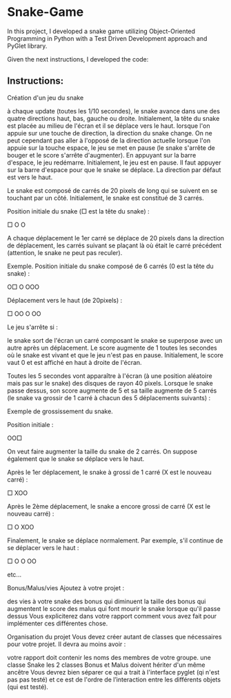 # Snake-Game
In this project, I developed a snake game utilizing Object-Oriented Programming in Python with a Test Driven Development approach and PyGlet library.

Given the next instructions, I developed the code:


## Instructions:

Création d'un jeu du snake

à chaque update (toutes les 1/10 secondes), le snake avance dans une des quatre directions haut, bas, gauche ou droite. Initialement, la tête du snake est placée au milieu de l'écran et il se déplace vers le haut.
lorsque l'on appuie sur une touche de direction, la direction du snake change. On ne peut cependant pas aller à l'opposé de la direction actuelle
lorsque l'on appuie sur la touche espace, le jeu se met en pause (le snake s'arrête de bouger et le score s'arrête d'augmenter). En appuyant sur la barre d'espace, le jeu redémarre.
Initialement, le jeu est en pause. Il faut appuyer sur la barre d'espace pour que le snake se déplace. La direction par défaut est vers le haut.

Le snake est composé de carrés de 20 pixels de long qui se suivent en se touchant par un côté. Initialement, le snake est constitué de 3 carrés.

Position initiale du snake (□ est la tête du snake) :

 □
 O
 O
 
A chaque déplacement le 1er carré se déplace de 20 pixels dans la direction de déplacement, les carrés suivant se plaçant là où était le carré précédent (attention, le snake ne peut pas reculer).

Exemple. Position initiale du snake composé de 6 carrés (0 est la tête du snake) :

  O□
  O
OOO

Déplacement vers le haut (de 20pixels) :

   □
  OO
  O
 OO
 
Le jeu s'arrête si :

le snake sort de l'écran
un carré composant le snake se superpose avec un autre après un déplacement.
Le score augmente de 1 toutes les secondes où le snake est vivant et que le jeu n'est pas en pause. Initialement, le score vaut 0 et est affiché en haut à droite de l'écran.

Toutes les 5 secondes vont apparaître à l'écran (à une position aléatoire mais pas sur le snake) des disques de rayon 40 pixels. Lorsque le snake passe dessus, son score augmente de 5 et sa taille augmente de 5 carrés (le snake va grossir de 1 carré à chacun des 5 déplacements suivants) :

Exemple de grossissement du snake.

Position initiale :

 OO□
 
On veut faire augmenter la taille du snake de 2 carrés. On suppose également que le snake se déplace vers le haut.

Après le 1er déplacement, le snake à grossi de 1 carré (X est le nouveau carré) :

   □
 XOO
 
Après le 2ème déplacement, le snake a encore grossi de carré (X est le nouveau carré) :

   □
   O
 XOO
 
Finalement, le snake se déplace normalement. Par exemple, s'il continue de se déplacer vers le haut :

   □
   O
   O
  OO
  
etc...

Bonus/Malus/vies
Ajoutez à votre projet :

des vies à votre snake
des bonus qui diminuent la taille
des bonus qui augmentent le score
des malus qui font mourir le snake lorsque qu'il passe dessus
Vous expliciterez dans votre rapport comment vous avez fait pour implémenter ces différentes chose.

Organisation du projet
Vous devez créer autant de classes que nécessaires pour votre projet. Il devra au moins avoir :

votre rapport doit contenir les noms des membres de votre groupe.
une classe Snake
les 2 classes Bonus et Malus doivent hériter d'un même ancêtre
Vous devrez bien séparer ce qui a trait à l'interface pyglet (qi n'est pas pas testé) et ce est de l'ordre de l’interaction entre les différents objets (qui est testé).
